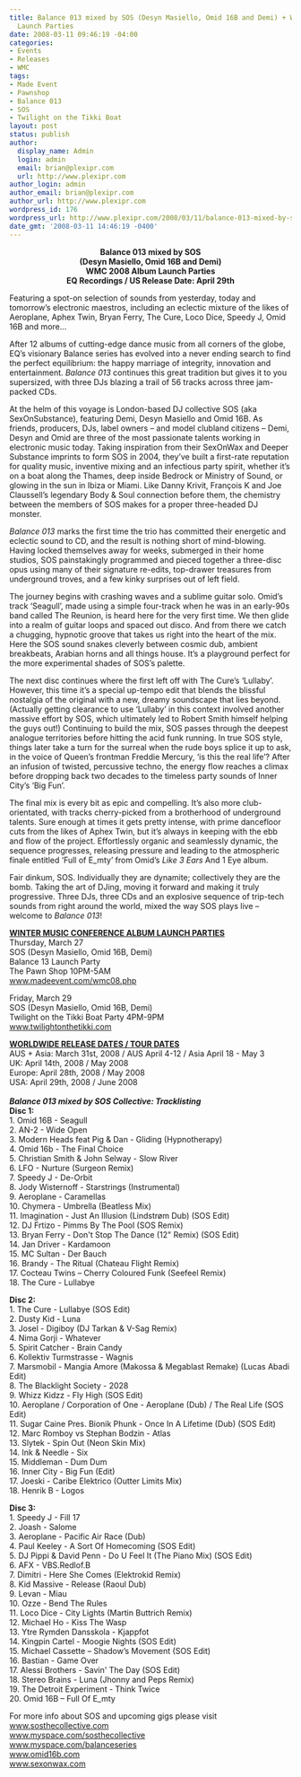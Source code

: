 ```yaml
---
title: Balance 013 mixed by SOS (Desyn Masiello, Omid 16B and Demi) + WMC 2008 Album
  Launch Parties
date: 2008-03-11 09:46:19 -04:00
categories:
- Events
- Releases
- WMC
tags:
- Made Event
- Pawnshop
- Balance 013
- SOS
- Twilight on the Tikki Boat
layout: post
status: publish
author:
  display_name: Admin
  login: admin
  email: brian@plexipr.com
  url: http://www.plexipr.com
author_login: admin
author_email: brian@plexipr.com
author_url: http://www.plexipr.com
wordpress_id: 176
wordpress_url: http://www.plexipr.com/2008/03/11/balance-013-mixed-by-sos-desyn-masiello-omid-16b-and-demi-wmc-2008-album-launch-parties/
date_gmt: '2008-03-11 14:46:19 -0400'
---
```


<p style="text-align: center;"><strong>Balance 013 mixed by SOS<br />
(Desyn Masiello, Omid 16B and Demi)<br />
WMC 2008 Album Launch Parties<br />
EQ Recordings / US Release Date: April 29th</strong></p>
<p>Featuring a spot-on selection of sounds from yesterday, today and tomorrow’s electronic maestros, including an eclectic mixture of the likes of Aeroplane, Aphex Twin, Bryan Ferry, The Cure, Loco Dice, Speedy J, Omid 16B and more…</p>
<p>After 12 albums of cutting-edge dance music from all corners of the globe, EQ’s visionary Balance series has evolved into a never ending search to find the perfect equilibrium: the happy marriage of integrity, innovation and entertainment. <em>Balance 013</em> continues this great tradition but gives it to you supersized, with three DJs blazing a trail of 56 tracks across three jam-packed CDs.</p>
<p>At the helm of this voyage is London-based DJ collective SOS (aka SexOnSubstance), featuring Demi, Desyn Masiello and Omid 16B. As friends, producers, DJs, label owners – and model clubland citizens – Demi, Desyn and Omid are three of the most passionate talents working in electronic music today. Taking inspiration from their SexOnWax and Deeper Substance imprints to form SOS in 2004, they’ve built a first-rate reputation for quality music, inventive mixing and an infectious party spirit, whether it’s on a boat along the Thames, deep inside Bedrock or Ministry of Sound, or glowing in the sun in Ibiza or Miami. Like Danny Krivit, François K and Joe Claussell’s legendary Body &amp; Soul connection before them, the chemistry between the members of SOS makes for a proper three-headed DJ monster.</p>
<p><em>Balance 013</em> marks the first time the trio has committed their energetic and eclectic sound to CD, and the result is nothing short of mind-blowing. Having locked themselves away for weeks, submerged in their home studios, SOS painstakingly programmed and pieced together a three-disc opus using many of their signature re-edits, top-drawer treasures from underground troves, and a few kinky surprises out of left field.</p>
<p>The journey begins with crashing waves and a sublime guitar solo. Omid’s track ‘Seagull’, made using a simple four-track when he was in an early-90s band called The Reunion, is heard here for the very first time. We then glide into a realm of guitar loops and spaced out disco. And from there we catch a chugging, hypnotic groove that takes us right into the heart of the mix. Here the SOS sound snakes cleverly between cosmic dub, ambient breakbeats, Arabian horns and all things house. It’s a playground perfect for the more experimental shades of SOS’s palette.</p>
<p>The next disc continues where the first left off with The Cure’s ‘Lullaby’. However, this time it’s a special up-tempo edit that blends the blissful nostalgia of the original with a new, dreamy soundscape that lies beyond. (Actually getting clearance to use ‘Lullaby’ in this context involved another massive effort by SOS, which ultimately led to Robert Smith himself helping the guys out!) Continuing to build the mix, SOS passes through the deepest analogue territories before hitting the acid funk running. In true SOS style, things later take a turn for the surreal when the rude boys splice it up to ask, in the voice of Queen’s frontman Freddie Mercury, ‘is this the real life’? After an infusion of twisted, percussive techno, the energy flow reaches a climax before dropping back two decades to the timeless party sounds of Inner City’s ‘Big Fun’.</p>
<p>The final mix is every bit as epic and compelling. It’s also more club-orientated, with tracks cherry-picked from a brotherhood of underground talents. Sure enough at times it gets pretty intense, with prime dancefloor cuts from the likes of Aphex Twin, but it’s always in keeping with the ebb and flow of the project. Effortlessly organic and seamlessly dynamic, the sequence progresses, releasing pressure and leading to the atmospheric finale entitled ‘Full of E_mty’ from Omid’s <em>Like 3 Ears</em> And 1 Eye album.</p>
<p>Fair dinkum, SOS. Individually they are dynamite; collectively they are the bomb. Taking the art of DJing, moving it forward and making it truly progressive. Three DJs, three CDs and an explosive sequence of trip-tech sounds from right around the world, mixed the way SOS plays live – welcome to <em>Balance 013</em>!</p>
<p><strong><span style="text-decoration: underline;">WINTER MUSIC CONFERENCE ALBUM LAUNCH PARTIES</span></strong><br />
Thursday, March 27<br />
SOS (Desyn Masiello, Omid 16B, Demi)<br />
Balance 13 Launch Party<br />
The Pawn Shop 10PM-5AM<br />
<a href="http://">www.madeevent.com/wmc08.php</a></p>
<p>Friday, March 29<br />
SOS (Desyn Masiello, Omid 16B, Demi)<br />
Twilight on the Tikki Boat Party 4PM-9PM<br />
<a href="http://">www.twilightonthetikki.com</a></p>
<p><span style="text-decoration: underline;"><strong>WORLDWIDE RELEASE DATES / TOUR DATES</strong></span><br />
AUS + Asia: March 31st, 2008 / AUS April 4-12 / Asia April 18 - May 3<br />
UK: April 14th, 2008 / May 2008<br />
Europe: April 28th, 2008 / May 2008<br />
USA: April 29th, 2008 / June 2008<br />
<span style="text-decoration: underline;"><strong><br />
</strong></span><em><strong>Balance 013 mixed by SOS Collective: Tracklisting</strong></em><br />
<strong>Disc 1:</strong><br />
1. Omid 16B - Seagull<br />
2. AN-2 - Wide Open<br />
3. Modern Heads feat Pig &amp; Dan - Gliding (Hypnotherapy)<br />
4. Omid 16b - The Final Choice<br />
5. Christian Smith &amp; John Selway - Slow River<br />
6. LFO - Nurture (Surgeon Remix)<br />
7. Speedy J - De-Orbit<br />
8. Jody Wisternoff - Starstrings (Instrumental)<br />
9. Aeroplane - Caramellas<br />
10. Chymera - Umbrella (Beatless Mix)<br />
11. Imagination - Just An Illusion (Lindstrøm Dub) (SOS Edit)<br />
12. DJ Frtizo - Pimms By The Pool (SOS Remix)<br />
13. Bryan Ferry - Don't Stop The Dance (12" Remix) (SOS Edit)<br />
14. Jan Driver - Kardamoon<br />
15. MC Sultan - Der Bauch<br />
16. Brandy - The Ritual (Chateau Flight Remix)<br />
17. Cocteau Twins – Cherry Coloured Funk (Seefeel Remix)<br />
18. The Cure - Lullabye</p>
<p><strong>Disc 2:</strong><br />
1. The Cure - Lullabye (SOS Edit)<br />
2. Dusty Kid - Luna<br />
3. Josel - Digiboy (DJ Tarkan &amp; V-Sag Remix)<br />
4. Nima Gorji - Whatever<br />
5. Spirit Catcher - Brain Candy<br />
6. Kollektiv Turmstrasse - Wagnis<br />
7. Marsmobil - Mangia Amore (Makossa &amp; Megablast Remake) (Lucas Abadi Edit)<br />
8. The Blacklight Society - 2028<br />
9. Whizz Kidzz - Fly High (SOS Edit)<br />
10. Aeroplane / Corporation of One - Aeroplane (Dub) / The Real Life (SOS Edit)<br />
11. Sugar Caine Pres. Bionik Phunk - Once In A Lifetime (Dub) (SOS Edit)<br />
12. Marc Romboy vs Stephan Bodzin - Atlas<br />
13. Slytek - Spin Out (Neon Skin Mix)<br />
14. Ink &amp; Needle - Six<br />
15. Middleman - Dum Dum<br />
16. Inner City - Big Fun (Edit)<br />
17. Joeski - Caribe Elektrico (Outter Limits Mix)<br />
18. Henrik B - Logos</p>
<p><strong>Disc 3:</strong><br />
1. Speedy J - Fill 17<br />
2. Joash - Salome<br />
3. Aeroplane - Pacific Air Race (Dub)<br />
4. Paul Keeley - A Sort Of Homecoming (SOS Edit)<br />
5. DJ Pippi &amp; David Penn - Do U Feel It (The Piano Mix) (SOS Edit)<br />
6. AFX - VBS.Redlof.B<br />
7. Dimitri - Here She Comes (Elektrokid Remix)<br />
8. Kid Massive - Release (Raoul Dub)<br />
9. Levan - Miau<br />
10. Ozze - Bend The Rules<br />
11. Loco Dice - City Lights (Martin Buttrich Remix)<br />
12. Michael Ho - Kiss The Wasp<br />
13. Ytre Rymden Dansskola - Kjappfot<br />
14. Kingpin Cartel - Moogie Nights (SOS Edit)<br />
15. Michael Cassette – Shadow’s Movement (SOS Edit)<br />
16. Bastian - Game Over<br />
17. Alessi Brothers - Savin' The Day (SOS Edit)<br />
18. Stereo Brains - Luna (Jhonny and Peps Remix)<br />
19. The Detroit Experiment - Think Twice<br />
20. Omid 16B – Full Of E_mty</p>
<p>For more info about SOS and upcoming gigs please visit<br />
<a href="http://">www.sosthecollective.com<br />
www.myspace.com/sosthecollective<br />
www.myspace.com/balanceseries<br />
www.omid16b.com<br />
www.sexonwax.com </a></p>
